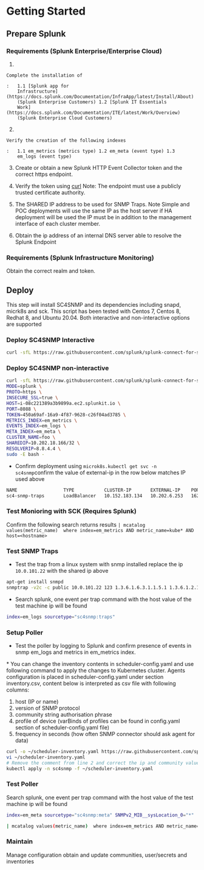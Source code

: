 # Getting Started

## Prepare Splunk

### Requirements (Splunk Enterprise/Enterprise Cloud)

1.  

    Complete the installation of

    :   1.1 [Splunk app for
        Infrastructure](https://docs.splunk.com/Documentation/InfraApp/latest/Install/About)
        (Splunk Enterprise Customers) 1.2 [Splunk IT Essentials
        Work](https://docs.splunk.com/Documentation/ITE/latest/Work/Overview)
        (Splunk Enterprise Cloud Customers)

2.  

    Verify the creation of the following indexes

    :   1.1 em_metrics (metrics type) 1.2 em_meta (event type) 1.3
        em_logs (event type)

3.  Create or obtain a new Splunk HTTP Event Collector token and the
    correct https endpoint.

4.  Verify the token using
    [curl](https://docs.splunk.com/Documentation/Splunk/8.1.3/Data/FormateventsforHTTPEventCollector)
    Note: The endpoint must use a publicly trusted certificate
    authority.

5.  The SHARED IP address to be used for SNMP Traps. Note Simple and POC
    deployments will use the same IP as the host server if HA deployment
    will be used the IP must be in addition to the management interface of
    each cluster member.

6.  Obtain the ip address of an internal DNS server able to resolve the
    Splunk Endpoint

### Requirements (Splunk Infrastructure Monitoring)

Obtain the correct realm and token.

## Deploy

This step will install SC4SNMP and its dependencies including snapd,
micrk8s and sck. This script has been tested with Centos 7, Centos 8,
Redhat 8, and Ubuntu 20.04. Both interactive and non-interactive options
are supported

### Deploy SC4SNMP Interactive

``` bash
curl -sfL https://raw.githubusercontent.com/splunk/splunk-connect-for-snmp/main/deploy/install.bash | sudo -E bash -
```

### Deploy SC4SNMP non-interactive

``` bash
curl -sfL https://raw.githubusercontent.com/splunk/splunk-connect-for-snmp/main/deploy/install.bash  | \
MODE=splunk \
PROTO=https \
INSECURE_SSL=true \
HOST=i-08c221389a3b9899a.ec2.splunkit.io \
PORT=8088 \
TOKEN=450a69af-16a9-4f87-9628-c26f04ad3785 \
METRICS_INDEX=em_metrics \
EVENTS_INDEX=em_logs \
META_INDEX=em_meta \
CLUSTER_NAME=foo \
SHAREDIP=10.202.18.166/32 \
RESOLVERIP=8.8.4.4 \
sudo -E bash -
```

-   Confirm deployment using
    `microk8s.kubectl get svc -n sc4snmp`confirm the value of
    external-ip in the row below matches IP used above

``` bash
NAME                 TYPE           CLUSTER-IP       EXTERNAL-IP    PORT(S)             AGE
sc4-snmp-traps       LoadBalancer   10.152.183.134   10.202.6.253   162:32652/UDP       28h
```

### Test Monioring with SCK (Requires Splunk)

Confirm the following search returns results
`| mcatalog values(metric_name)  where index=em_metrics AND metric_name=kube* AND host=<hostname>`

### Test SNMP Traps

-   Test the trap from a linux system with snmp installed replace the ip
    `10.0.101.22` with the shared ip above

``` bash
apt-get install snmpd
snmptrap -v2c -c public 10.0.101.22 123 1.3.6.1.6.3.1.1.5.1 1.3.6.1.2.1.1.5.0 s test
```

-   Search splunk, one event per trap command with the host value of the
    test machine ip will be found

``` bash
index=em_logs sourcetype="sc4snmp:traps"
```

### Setup Poller

-   Test the poller by logging to Splunk and confirm presence of events
    in snmp em_logs and metrics in em_metrics index.

\* You can change the inventory contents in scheduler-config.yaml and
use following command to apply the changes to Kubernetes cluster. Agents
configuration is placed in scheduler-config.yaml under section
inventory.csv, content below is interpreted as csv file with following
columns:

1.  host (IP or name)
2.  version of SNMP protocol
3.  community string authorisation phrase
4.  profile of device (varBinds of profiles can be found in config.yaml
    section of scheduler-config.yaml file)
5.  frequency in seconds (how often SNMP connector should ask agent for
    data)

``` bash
curl -o ~/scheduler-inventory.yaml https://raw.githubusercontent.com/splunk/splunk-connect-for-snmp/main/deploy/sc4snmp/ftr/scheduler-inventory.yaml
vi ~/scheduler-inventory.yaml
# Remove the comment from line 2 and correct the ip and community value
kubectl apply -n sc4snmp -f ~/scheduler-inventory.yaml
```

### Test Poller

Search splunk, one event per trap command with the host value of the
test machine ip will be found

``` bash
index=em_meta sourcetype="sc4snmp:meta" SNMPv2_MIB__sysLocation_0="*" | dedup host
```

``` bash
| mcatalog values(metric_name)  where index=em_metrics AND metric_name=sc4snmp* AND host=<hostname>
```

### Maintain

Manage configuration obtain and update communities, user/secrets and
inventories
